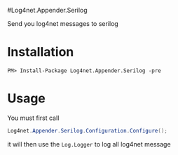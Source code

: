#Log4net.Appender.Serilog

Send you log4net messages to serilog

# Installation
```
PM> Install-Package Log4net.Appender.Serilog -pre
```

# Usage

You must first call 
```csharp
Log4net.Appender.Serilog.Configuration.Configure();
```
it will then use the `Log.Logger` to log all log4net message


